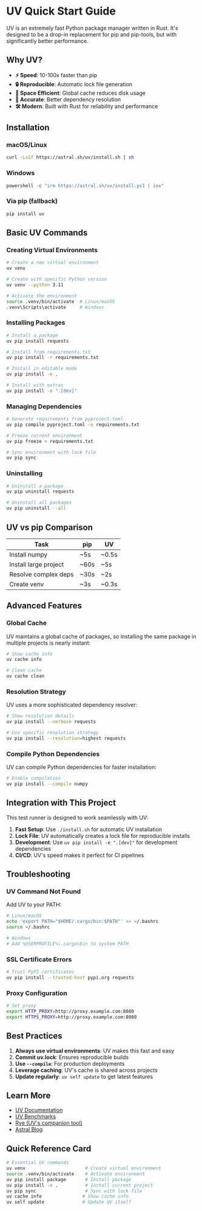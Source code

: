 # UV Quick Start Guide

UV is an extremely fast Python package manager written in Rust. It's designed to be a drop-in replacement for pip and pip-tools, but with significantly better performance.

## Why UV?

- **⚡ Speed**: 10-100x faster than pip
- **🔒 Reproducible**: Automatic lock file generation
- **💾 Space Efficient**: Global cache reduces disk usage
- **🎯 Accurate**: Better dependency resolution
- **🛠️ Modern**: Built with Rust for reliability and performance

## Installation

### macOS/Linux
```bash
curl -LsSf https://astral.sh/uv/install.sh | sh
```

### Windows
```powershell
powershell -c "irm https://astral.sh/uv/install.ps1 | iex"
```

### Via pip (fallback)
```bash
pip install uv
```

## Basic UV Commands

### Creating Virtual Environments
```bash
# Create a new virtual environment
uv venv

# Create with specific Python version
uv venv --python 3.11

# Activate the environment
source .venv/bin/activate  # Linux/macOS
.venv\Scripts\activate     # Windows
```

### Installing Packages
```bash
# Install a package
uv pip install requests

# Install from requirements.txt
uv pip install -r requirements.txt

# Install in editable mode
uv pip install -e .

# Install with extras
uv pip install -e ".[dev]"
```

### Managing Dependencies
```bash
# Generate requirements from pyproject.toml
uv pip compile pyproject.toml -o requirements.txt

# Freeze current environment
uv pip freeze > requirements.txt

# Sync environment with lock file
uv pip sync
```

### Uninstalling
```bash
# Uninstall a package
uv pip uninstall requests

# Uninstall all packages
uv pip uninstall --all
```

## UV vs pip Comparison

| Task | pip | UV |
|------|-----|-----|
| Install numpy | ~5s | ~0.5s |
| Install large project | ~60s | ~5s |
| Resolve complex deps | ~30s | ~2s |
| Create venv | ~3s | ~0.3s |

## Advanced Features

### Global Cache
UV maintains a global cache of packages, so installing the same package in multiple projects is nearly instant:

```bash
# Show cache info
uv cache info

# Clean cache
uv cache clean
```

### Resolution Strategy
UV uses a more sophisticated dependency resolver:

```bash
# Show resolution details
uv pip install --verbose requests

# Use specific resolution strategy
uv pip install --resolution=highest requests
```

### Compile Python Dependencies
UV can compile Python dependencies for faster installation:

```bash
# Enable compilation
uv pip install --compile numpy
```

## Integration with This Project

This test runner is designed to work seamlessly with UV:

1. **Fast Setup**: Use `./install.sh` for automatic UV installation
2. **Lock File**: UV automatically creates a lock file for reproducible installs
3. **Development**: Use `uv pip install -e ".[dev]"` for development dependencies
4. **CI/CD**: UV's speed makes it perfect for CI pipelines

## Troubleshooting

### UV Command Not Found
Add UV to your PATH:
```bash
# Linux/macOS
echo 'export PATH="$HOME/.cargo/bin:$PATH"' >> ~/.bashrc
source ~/.bashrc

# Windows
# Add %USERPROFILE%\.cargo\bin to system PATH
```

### SSL Certificate Errors
```bash
# Trust PyPI certificates
uv pip install --trusted-host pypi.org requests
```

### Proxy Configuration
```bash
# Set proxy
export HTTP_PROXY=http://proxy.example.com:8080
export HTTPS_PROXY=http://proxy.example.com:8080
```

## Best Practices

1. **Always use virtual environments**: UV makes this fast and easy
2. **Commit uv.lock**: Ensures reproducible builds
3. **Use `--compile`**: For production deployments
4. **Leverage caching**: UV's cache is shared across projects
5. **Update regularly**: `uv self update` to get latest features

## Learn More

- [UV Documentation](https://github.com/astral-sh/uv)
- [UV Benchmarks](https://github.com/astral-sh/uv#benchmarks)
- [Rye (UV's companion tool)](https://rye-up.com/)
- [Astral Blog](https://astral.sh/blog)

## Quick Reference Card

```bash
# Essential UV commands
uv venv                      # Create virtual environment
source .venv/bin/activate    # Activate environment
uv pip install package       # Install package
uv pip install -e .          # Install current project
uv pip sync                  # Sync with lock file
uv cache info               # Show cache info
uv self update              # Update UV itself
```